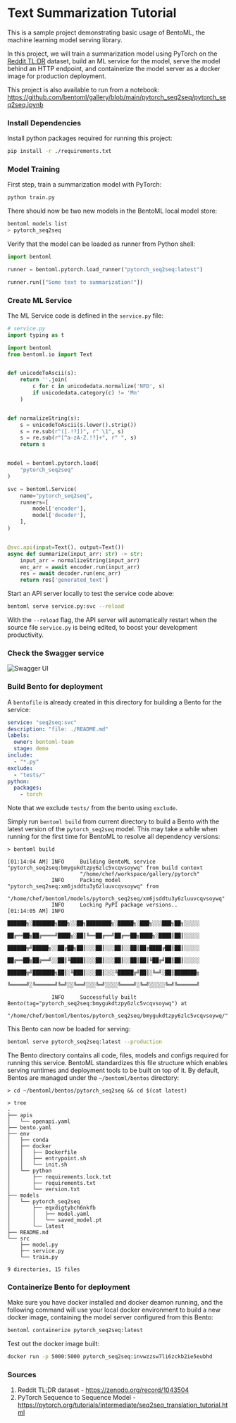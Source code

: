 # Text Summarization Tutorial

This is a sample project demonstrating basic usage of BentoML, the machine learning model serving library.

In this project, we will train a summarization model using PyTorch on the [Reddit TL;DR](https://zenodo.org/record/1043504) dataset, build an ML service for the model, serve the model behind an HTTP endpoint, and containerize the model server as a docker image for production deployment.

This project is also available to run from a notebook: https://github.com/bentoml/gallery/blob/main/pytorch_seq2seq/pytorch_seq2seq.ipynb

### Install Dependencies

Install python packages required for running this project:

```bash
pip install -r ./requirements.txt
```

### Model Training

First step, train a summarization model with PyTorch:

```bash
python train.py
```

There should now be two new models in the BentoML local model store:

```bash
bentoml models list
> pytorch_seq2seq
```

Verify that the model can be loaded as runner from Python shell:

```python
import bentoml

runner = bentoml.pytorch.load_runner("pytorch_seq2seq:latest")

runner.run(["Some text to summarization!"])
```

### Create ML Service

The ML Service code is defined in the `service.py` file:

```python
# service.py
import typing as t

import bentoml
from bentoml.io import Text


def unicodeToAscii(s):
    return ''.join(
        c for c in unicodedata.normalize('NFD', s)
        if unicodedata.category(c) != 'Mn'
    )


def normalizeString(s):
    s = unicodeToAscii(s.lower().strip())
    s = re.sub(r"([.!?])", r" \1", s)
    s = re.sub(r"[^a-zA-Z.!?]+", r" ", s)
    return s


model = bentoml.pytorch.load(
    "pytorch_seq2seq"
)

svc = bentoml.Service(
    name="pytorch_seq2seq",
    runners=[
        model['encoder'],
        model['decoder'],
    ],
)


@svc.api(input=Text(), output=Text())
async def summarize(input_arr: str) -> str:
    input_arr = normalizeString(input_arr)
    enc_arr = await encoder.run(input_arr)
    res = await decoder.run(enc_arr)
    return res['generated_text']

```

Start an API server locally to test the service code above:

```bash
bentoml serve service.py:svc --reload
```

With the `--reload` flag, the API server will automatically restart when the source
file `service.py` is being edited, to boost your development productivity.

### Check the Swagger service

![Swagger UI](https://user-images.githubusercontent.com/25377399/154577036-2b3323f5-04a6-4b18-bd4b-362dd6abd82a.png)

### Build Bento for deployment

A `bentofile` is already created in this directory for building a
Bento for the service:

```yaml
service: "seq2seq:svc"
description: "file: ./README.md"
labels:
  owner: bentoml-team
  stage: demo
include:
  - "*.py"
exclude:
  - "tests/"
python:
  packages:
    - torch
```

Note that we exclude `tests/` from the bento using `exclude`.

Simply run `bentoml build` from current directory to build a Bento with the latest
version of the `pytorch_seq2seq` model. This may take a while when running for the first
time for BentoML to resolve all dependency versions:

```
> bentoml build

[01:14:04 AM] INFO     Building BentoML service "pytorch_seq2seq:bmygukdtzpy6zlc5vcqvsoywq" from build context
                       "/home/chef/workspace/gallery/pytorch"
              INFO     Packing model "pytorch_seq2seq:xm6jsddtu3y6zluuvcqvsoywq" from
                       "/home/chef/bentoml/models/pytorch_seq2seq/xm6jsddtu3y6zluuvcqvsoywq"
              INFO     Locking PyPI package versions..
[01:14:05 AM] INFO
                       ██████╗░███████╗███╗░░██╗████████╗░█████╗░███╗░░░███╗██╗░░░░░
                       ██╔══██╗██╔════╝████╗░██║╚══██╔══╝██╔══██╗████╗░████║██║░░░░░
                       ██████╦╝█████╗░░██╔██╗██║░░░██║░░░██║░░██║██╔████╔██║██║░░░░░
                       ██╔══██╗██╔══╝░░██║╚████║░░░██║░░░██║░░██║██║╚██╔╝██║██║░░░░░
                       ██████╦╝███████╗██║░╚███║░░░██║░░░╚█████╔╝██║░╚═╝░██║███████╗
                       ╚═════╝░╚══════╝╚═╝░░╚══╝░░░╚═╝░░░░╚════╝░╚═╝░░░░░╚═╝╚══════╝

              INFO     Successfully built Bento(tag="pytorch_seq2seq:bmygukdtzpy6zlc5vcqvsoywq") at
                       "/home/chef/bentoml/bentos/pytorch_seq2seq/bmygukdtzpy6zlc5vcqvsoywq/"
```

This Bento can now be loaded for serving:

```bash
bentoml serve pytorch_seq2seq:latest --production
```

The Bento directory contains all code, files, models and configs required for running this service.
BentoML standardizes this file structure which enables serving runtimes and deployment tools to be
built on top of it. By default, Bentos are managed under the `~/bentoml/bentos` directory:

```
> cd ~/bentoml/bentos/pytorch_seq2seq && cd $(cat latest)

> tree
.
├── apis
│   └── openapi.yaml
├── bento.yaml
├── env
│   ├── conda
│   ├── docker
│   │   ├── Dockerfile
│   │   ├── entrypoint.sh
│   │   └── init.sh
│   └── python
│       ├── requirements.lock.txt
│       ├── requirements.txt
│       └── version.txt
├── models
│   └── pytorch_seq2seq
│       ├── eqxdigtybch6nkfb
│       │   ├── model.yaml
│       │   └── saved_model.pt
│       └── latest
├── README.md
└── src
    ├── model.py
    ├── service.py
    └── train.py

9 directories, 15 files
```

### Containerize Bento for deployment

Make sure you have docker installed and docker deamon running, and the following command
will use your local docker environment to build a new docker image, containing the model
server configured from this Bento:

```bash
bentoml containerize pytorch_seq2seq:latest
```

Test out the docker image built:

```bash
docker run -p 5000:5000 pytorch_seq2seq:invwzzsw7li6zckb2ie5eubhd
```

### Sources

1. Reddit TL;DR dataset - https://zenodo.org/record/1043504
2. PyTorch Sequence to Sequence Model - https://pytorch.org/tutorials/intermediate/seq2seq_translation_tutorial.html
